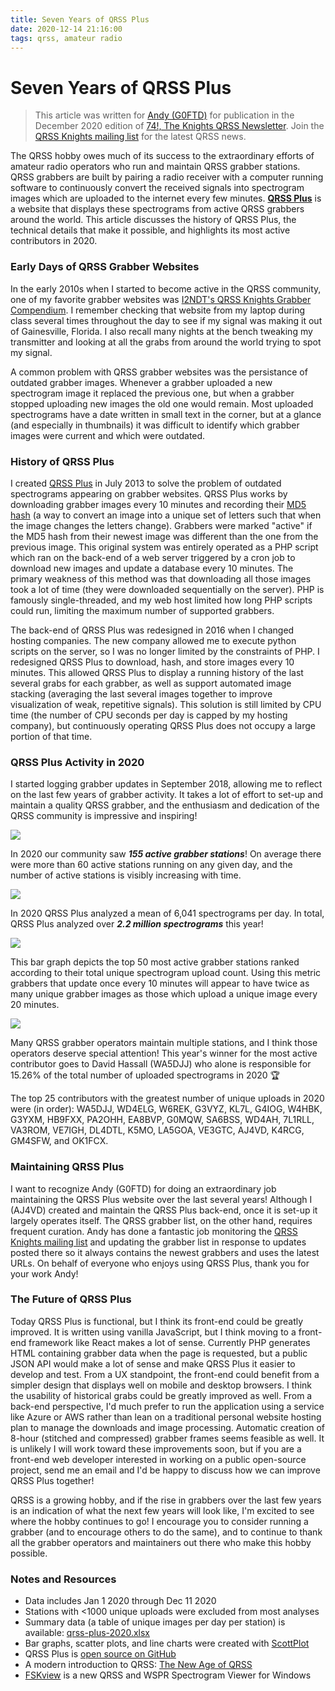 ```yaml
---
title: Seven Years of QRSS Plus
date: 2020-12-14 21:16:00
tags: qrss, amateur radio
---
```


# Seven Years of QRSS Plus

> This article was written for [Andy (G0FTD)](https://sites.google.com/view/andy-g0ftd/) for publication in the December 2020 edition of [74!, The Knights QRSS Newsletter](https://swharden.com/qrss/74/). Join the [QRSS Knights mailing list](https://groups.io/g/qrssknights) for the latest QRSS news.

The QRSS hobby owes much of its success to the extraordinary efforts of amateur radio operators who run and maintain QRSS grabber stations. QRSS grabbers are built by pairing a radio receiver with a computer running software to continuously convert the received signals into spectrogram images which are uploaded to the internet every few minutes. [**QRSS Plus**](https://swharden.com/qrss/plus/) is a website that displays these spectrograms from active QRSS grabbers around the world. This article discusses the history of QRSS Plus, the technical details that make it possible, and highlights its most active contributors in 2020.

### Early Days of QRSS Grabber Websites

In the early 2010s when I started to become active in the QRSS community, one of my favorite grabber websites was [I2NDT's QRSS Knights Grabber Compendium](https://digilander.libero.it/i2ndt/grabber/grabber-compendium.htm). I remember checking that website from my laptop during class several times throughout the day to see if my signal was making it out of Gainesville, Florida. I also recall many nights at the bench tweaking my transmitter and looking at all the grabs from around the world trying to spot my signal. 

A common problem with QRSS grabber websites was the persistance of outdated grabber images. Whenever a grabber uploaded a new spectrogram image it replaced the previous one, but when a grabber stopped uploading new images the old one would remain. Most uploaded spectrograms have a date written in small text in the corner, but at a glance (and especially in thumbnails) it was difficult to identify which grabber images were current and which were outdated. 

### History of QRSS Plus

I created [QRSS Plus](https://swharden.com/qrss/plus/) in July 2013 to solve the problem of outdated spectrograms appearing on grabber websites. QRSS Plus works by downloading grabber images every 10 minutes and recording their [MD5 hash](https://en.wikipedia.org/wiki/MD5) (a way to convert an image into a unique set of letters such that when the image changes the letters change). Grabbers were marked "active" if the MD5 hash from their newest image was different than the one from the previous image. This original system was entirely operated as a PHP script which ran on the back-end of a web server triggered by a cron job to download new images and update a database every 10 minutes. The primary weakness of this method was that downloading all those images took a lot of time (they were downloaded sequentially on the server). PHP is famously single-threaded, and my web host limited how long PHP scripts could run, limiting the maximum number of supported grabbers.

The back-end of QRSS Plus was redesigned in 2016 when I changed hosting companies. The new company allowed me to execute python scripts on the server, so I was no longer limited by the constraints of PHP. I redesigned QRSS Plus to download, hash, and store images every 10 minutes. This allowed QRSS Plus to display a running history of the last several grabs for each grabber, as well as support automated image stacking (averaging the last several images together to improve visualization of weak, repetitive signals). This solution is still limited by CPU time (the number of CPU seconds per day is capped by my hosting company), but continuously operating QRSS Plus does not occupy a large portion of that time.

### QRSS Plus Activity in 2020

I started logging grabber updates in September 2018, allowing me to reflect on the last few years of grabber activity. It takes a lot of effort to set-up and maintain a quality QRSS grabber, and the enthusiasm and dedication of the QRSS community is impressive and inspiring! 

<div class="text-center">

![](grabbers-per-day.png)

</div>

In 2020 our community saw ***155 active grabber stations***! On average there were more than 60 active stations running on any given day, and the number of active stations is visibly increasing with time.

<div class="text-center">

![](grabs-per-day.png)

</div>

In 2020 QRSS Plus analyzed a mean of 6,041 spectrograms per day. In total, QRSS Plus analyzed over ***2.2 million spectrograms*** this year!

<div class="text-center">

![](grabbers-leader.png)

</div>

This bar graph depicts the top 50 most active grabber stations ranked according to their total unique spectrogram upload count. Using this metric grabbers that update once every 10 minutes will appear to have twice as many unique grabber images as those which upload a unique image every 20 minutes.

<div class="text-center">

![](qrss-2020-pie.png)

</div>

Many QRSS grabber operators maintain multiple stations, and I think those operators deserve special attention! This year's winner for the most active contributor goes to David Hassall (WA5DJJ) who alone is responsible for 15.26% of the total number of uploaded spectrograms in 2020 🏆

The top 25 contributors with the greatest number of unique uploads in 2020 were (in order): WA5DJJ, WD4ELG, W6REK, G3VYZ, KL7L, G4IOG, W4HBK, G3YXM, HB9FXX, PA2OHH, EA8BVP, G0MQW, SA6BSS, WD4AH, 7L1RLL, VA3ROM, VE7IGH, DL4DTL, K5MO, LA5GOA, VE3GTC, AJ4VD, K4RCG, GM4SFW, and OK1FCX. 

### Maintaining QRSS Plus

I want to recognize Andy (G0FTD) for doing an extraordinary job maintaining the QRSS Plus website over the last several years! Although I (AJ4VD) created and maintain the QRSS Plus back-end, once it is set-up it largely operates itself. The QRSS grabber list, on the other hand, requires frequent curation. Andy has done a fantastic job monitoring the [QRSS Knights mailing list](https://groups.io/g/qrssknights) and updating the grabber list in response to updates posted there so it always contains the newest grabbers and uses the latest URLs. On behalf of everyone who enjoys using QRSS Plus, thank you for your work Andy!

### The Future of QRSS Plus

Today QRSS Plus is functional, but I think its front-end could be greatly improved. It is written using vanilla JavaScript, but I think moving to a front-end framework like React makes a lot of sense. Currently PHP generates HTML containing grabber data when the page is requested, but a public JSON API would make a lot of sense and make QRSS Plus it easier to develop and test. From a UX standpoint, the front-end could benefit from a simpler design that displays well on mobile and desktop browsers. I think the usability of historical grabs could be greatly improved as well. From a back-end perspective, I'd much prefer to run the application using a service like Azure or AWS rather than lean on a traditional personal website hosting plan to manage the downloads and image processing. Automatic creation of 8-hour (stitched and compressed) grabber frames seems feasible as well. It is unlikely I will work toward these improvements soon, but if you are a front-end web developer interested in working on a public open-source project, send me an email and I'd be happy to discuss how we can improve QRSS Plus together!

QRSS is a growing hobby, and if the rise in grabbers over the last few years is an indication of what the next few years will look like, I'm excited to see where the hobby continues to go! I encourage you to consider running a grabber (and to encourage others to do the same), and to continue to thank all the grabber operators and maintainers out there who make this hobby possible.

### Notes and Resources
* Data includes Jan 1 2020 through Dec 11 2020
* Stations with <1000 unique uploads were excluded from most analyses
* Summary data (a table of unique images per day per station) is available: [qrss-plus-2020.xlsx](qrss-plus-2020.xlsx)
* Bar graphs, scatter plots, and line charts were created with [ScottPlot](https://swharden.com/scottplot)
* QRSS Plus is [open source on GitHub](https://github.com/swharden/qrssplus)
* A modern introduction to QRSS: [The New Age of QRSS](https://swharden.com/blog/2020-10-03-new-age-of-qrss)
* [FSKview](https://swharden.com/software/FSKview) is a new QRSS and WSPR Spectrogram Viewer for Windows